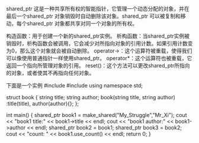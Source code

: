 shared_ptr
这是一种共享所有权的智能指针，它管理一个动态分配的对象，并在最后一个shared_ptr 对象销毁时自动删除该对象。shared_ptr 可以被复制和移动，每个shared_ptr 对象都共享对同一个对象的所有权。

构造函数：用于创建一个新的shared_ptr实例。
析构函数：当shared_ptr实例被销毁时，析构函数会被调用，它会减少对所指向对象的引用计数。如果引用计数变为0，那么这个对象就会被自动删除。
operator->：这个运算符被重载，使得我们可以像使用普通指针一样使用shared_ptr。
operator*：这个运算符也被重载，它返回一个指向所管理对象的引用。
reset()：这个方法可以更改shared_ptr所指向的对象，或者使其不再指向任何对象。

下面是一个实例
#include <iostream>
#include <memory>
using namespace std;

struct book {
	string title;
	string author;
	book(string title, string author)
		:title(title), author(author){};
};

int main()
{
	shared_ptr<book> book1 = make_shared<book>("My_Struggle","Mr_Xi");
	cout << "book1 title:" << book1->title << endl;
	cout << "book1 author:" << book1->author << endl;
	shared_ptr<book> book2 = book1;
	shared_ptr<book> book3 = book2;
	cout << "count: " << book1.use_count() << endl;
	return 0;
}
